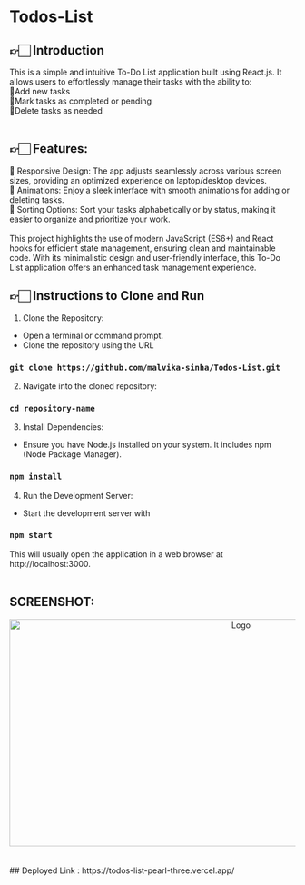 # Todos-List

## 👉🏻 Introduction
This is a simple and intuitive To-Do List application built using React.js. It allows users to effortlessly manage their tasks with the ability to:
<br>
🔴Add new tasks <br>
🔴Mark tasks as completed or pending <br>
🔴Delete tasks as needed <br><br>

## 👉🏻 Features:
🔴 Responsive Design: The app adjusts seamlessly across various screen sizes, providing an optimized experience on laptop/desktop devices. <br>
🔴 Animations: Enjoy a sleek interface with smooth animations for adding or deleting tasks. <br>
🔴 Sorting Options: Sort your tasks alphabetically or by status, making it easier to organize and prioritize your work. <br><br>
This project highlights the use of modern JavaScript (ES6+) and React hooks for efficient state management, ensuring clean and maintainable code. With its minimalistic design and user-friendly interface, this To-Do List application offers an enhanced task management experience.
<br>
## 👉🏻 Instructions to Clone and Run <br>
1. Clone the Repository: <br>
- Open a terminal or command prompt. <br>
- Clone the repository using the URL <br>
### `git clone https://github.com/malvika-sinha/Todos-List.git` <br>
2. Navigate into the cloned repository: <br>
### `cd repository-name` <br>

3. Install Dependencies:<br>
- Ensure you have Node.js installed on your system. It includes npm (Node Package Manager). <br>
### `npm install` <br>

4. Run the Development Server: <br>
- Start the development server with <br>
### `npm start` <br>
This will usually open the application in a web browser at http://localhost:3000. <br><br>

## SCREENSHOT: <br>
<div align="center"> <img src="https://i.postimg.cc/NLqWtYRv/Screenshot-2024-09-11-032417.png" alt="Logo" width="800" height="400"> </div><br><br>
## Deployed Link : https://todos-list-pearl-three.vercel.app/


